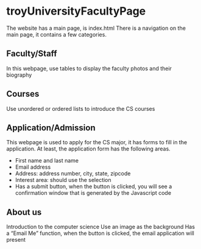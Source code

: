 # troyUniversityFacultyPage
The website has a main page, is index.html
There is a navigation on the main page, it contains a few categories.

## Faculty/Staff
In this webpage, use tables to display the faculty photos and their biography

## Courses
Use unordered or ordered lists to introduce the CS courses

## Application/Admission
This webpage is used to apply for the CS major, it has forms to fill in the application. At least, the application form has the following areas.
- First name and last name
- Email address
- Address: address number, city, state, zipcode
- Interest area: should use the selection
- Has a submit button, when the button is clicked, you will see a confirmation window that is generated by the Javascript code

## About us
Introduction to the computer science
Use an image as the background
Has a “Email Me” function, when the button is clicked, the email application will present
